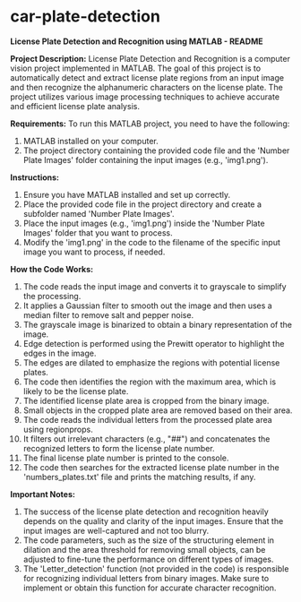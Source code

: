 # car-plate-detection

**License Plate Detection and Recognition using MATLAB - README**

**Project Description:**
License Plate Detection and Recognition is a computer vision project implemented in MATLAB. The goal of this project is to automatically detect and extract license plate regions from an input image and then recognize the alphanumeric characters on the license plate. The project utilizes various image processing techniques to achieve accurate and efficient license plate analysis.

**Requirements:**
To run this MATLAB project, you need to have the following:
1. MATLAB installed on your computer.
2. The project directory containing the provided code file and the 'Number Plate Images' folder containing the input images (e.g., 'img1.png').

**Instructions:**
1. Ensure you have MATLAB installed and set up correctly.
2. Place the provided code file in the project directory and create a subfolder named 'Number Plate Images'.
3. Place the input images (e.g., 'img1.png') inside the 'Number Plate Images' folder that you want to process.
4. Modify the 'img1.png' in the code to the filename of the specific input image you want to process, if needed.

**How the Code Works:**
1. The code reads the input image and converts it to grayscale to simplify the processing.
2. It applies a Gaussian filter to smooth out the image and then uses a median filter to remove salt and pepper noise.
3. The grayscale image is binarized to obtain a binary representation of the image.
4. Edge detection is performed using the Prewitt operator to highlight the edges in the image.
5. The edges are dilated to emphasize the regions with potential license plates.
6. The code then identifies the region with the maximum area, which is likely to be the license plate.
7. The identified license plate area is cropped from the binary image.
8. Small objects in the cropped plate area are removed based on their area.
9. The code reads the individual letters from the processed plate area using regionprops.
10. It filters out irrelevant characters (e.g., "##") and concatenates the recognized letters to form the license plate number.
11. The final license plate number is printed to the console.
12. The code then searches for the extracted license plate number in the 'numbers_plates.txt' file and prints the matching results, if any.

**Important Notes:**
1. The success of the license plate detection and recognition heavily depends on the quality and clarity of the input images. Ensure that the input images are well-captured and not too blurry.
2. The code parameters, such as the size of the structuring element in dilation and the area threshold for removing small objects, can be adjusted to fine-tune the performance on different types of images.
3. The 'Letter_detection' function (not provided in the code) is responsible for recognizing individual letters from binary images. Make sure to implement or obtain this function for accurate character recognition.

